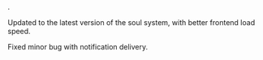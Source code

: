 .

Updated to the latest version of the soul system, with better frontend load speed.

Fixed minor bug with notification delivery.